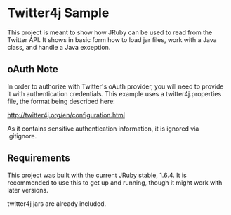 # Twitter4j Sample #

This project is meant to show how JRuby can be used to read from the Twitter API. It shows in basic form how to load jar files, work with a Java class, and handle a Java exception.

## oAuth Note ##

In order to authorize with Twitter's oAuth provider, you will need to provide it with authentication credentials. This example uses a twitter4j.properties file, the format being described here:

http://twitter4j.org/en/configuration.html

As it contains sensitive authentication information, it is ignored via .gitignore. 

## Requirements ##

This project was built with the current JRuby stable, 1.6.4. It is recommended to use this to get up and running, though it might work with later versions.

twitter4j jars are already included.
